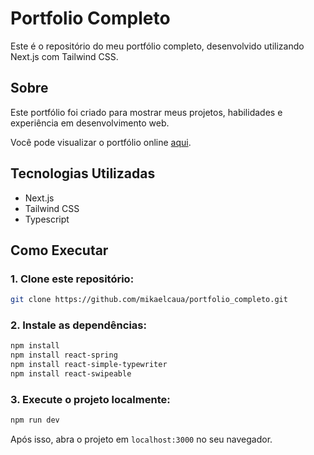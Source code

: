 # Portfolio Completo

Este é o repositório do meu portfólio completo, desenvolvido utilizando Next.js com Tailwind CSS.

## Sobre

Este portfólio foi criado para mostrar meus projetos, habilidades e experiência em desenvolvimento web.

Você pode visualizar o portfólio online [aqui](https://portfolio-git-main-mikaelcauas-projects.vercel.app/).

## Tecnologias Utilizadas

- Next.js
- Tailwind CSS
- Typescript

## Como Executar

### 1. Clone este repositório:

```bash
git clone https://github.com/mikaelcaua/portfolio_completo.git
```

### 2. Instale as dependências:
```bash
npm install
npm install react-spring
npm install react-simple-typewriter
npm install react-swipeable
```

### 3. Execute o projeto localmente:
```bash
npm run dev
```
Após isso, abra o projeto em `localhost:3000` no seu navegador.

